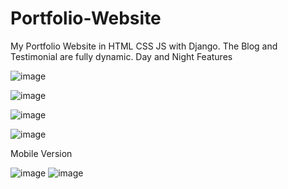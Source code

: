 # Portfolio-Website
My Portfolio Website in HTML CSS JS with Django. The Blog and Testimonial are fully dynamic. Day and Night Features

![image](https://user-images.githubusercontent.com/61088535/134759349-cc1ac4e9-3403-44eb-a9a8-54af6b057e66.png)


![image](https://user-images.githubusercontent.com/61088535/134759366-af000ab2-5f26-4e46-9736-df251f03155a.png)

![image](https://user-images.githubusercontent.com/61088535/134759376-56524881-3c64-41ef-a8f9-e6145327fc1c.png)


![image](https://user-images.githubusercontent.com/61088535/134759386-bbc96583-5272-43f3-9fc8-d0520cf75aac.png)


Mobile Version


![image](https://user-images.githubusercontent.com/61088535/134759403-39cd81f1-b27a-49f6-b016-3f156feab74d.png)
![image](https://user-images.githubusercontent.com/61088535/134759419-402cf2c2-e026-4e55-bdcb-a562e81b3324.png)

